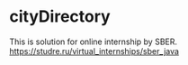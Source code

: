 # cityDirectory

This is solution for online internship by SBER. https://studre.ru/virtual_internships/sber_java

